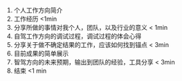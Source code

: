 1. 个人工作方向简介
2. 工作经历 <1min
3. 分享所做的事情对我个人，团队，以及行业的意义 < 1min
4. 自驾工作方向的调试过程，调试过程的体会心得
5. 分享关于做不确定结果的工作，应该如何找到锚点 < 3min
6. 目前成果的简单展示
7. 智驾方向的未来预期，输出到团队的经验，工具分享 < 3min
8. 结束 <1 min